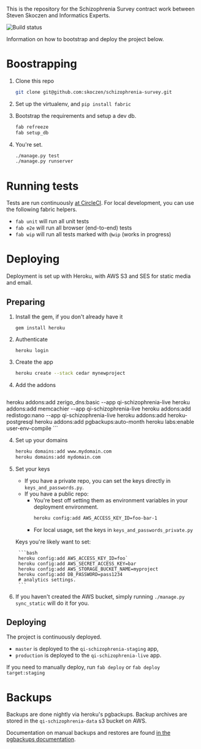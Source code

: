 This is the repository for the Schizophrenia Survey contract work between Steven Skoczen and Informatics Experts.

![Build status](https://circleci.com/gh/skoczen/schizophrenia-survey.png?circle-token=:circle-token)

Information on how to bootstrap and deploy the project below.


Boostrapping
============

1. Clone this repo
	
	```bash
	git clone git@github.com:skoczen/schizophrenia-survey.git
	```

2. Set up the virtualenv, and `pip install fabric`

3. Bootstrap the requirements and setup a dev db.
	
	```bash
    fab refreeze
    fab setup_db
	```

4. You're set. 
	
	```bash
    ./manage.py test
	./manage.py runserver
	```


Running tests
=============

Tests are run continuously [at CircleCI](https://circleci.com/gh/skoczen/schizophrenia-survey/tree/master).  For local development, you can use the following fabric helpers.

- `fab unit` will run all unit tests
- `fab e2e` will run all browser (end-to-end) tests
- `fab wip` will run all tests marked with `@wip` (works in progress)


Deploying
=========

Deployment is set up with Heroku, with AWS S3 and SES for static media and email.


Preparing
---------


1. Install the gem, if you don't already have it

	```gem install heroku```

2. Authenticate

	```heroku login```

3. Create the app
	
	```bash
	heroku create --stack cedar mynewproject
	```

3. Add the addons

	```bash
heroku addons:add zerigo_dns:basic --app qi-schizophrenia-live
heroku addons:add memcachier --app qi-schizophrenia-live
heroku addons:add redistogo:nano --app qi-schizophrenia-live
heroku addons:add heroku-postgresql
heroku addons:add pgbackups:auto-month
heroku labs:enable user-env-compile 
	```

4. Set up your domains

	```bash
	heroku domains:add www.mydomain.com
	heroku domains:add mydomain.com
	```

5. Set your keys

	* If you have a private repo, you can set the keys directly in `keys_and_passwords.py`.
	* If you have a public repo:
		* You're best off setting them as environment variables in your deployment environment.  
			```bash
			heroku config:add AWS_ACCESS_KEY_ID=foo-bar-1
			```
		* For local usage, set the keys in `keys_and_passwords_private.py`

	Keys you're likely want to set:

		```bash
		heroku config:add AWS_ACCESS_KEY_ID=foo`
		heroku config:add AWS_SECRET_ACCESS_KEY=bar
		heroku config:add AWS_STORAGE_BUCKET_NAME=myproject
		heroku config:add DB_PASSWORD=pass1234
		# analytics settings.
		```
6. If you haven't created the AWS bucket, simply running `./manage.py sync_static` will do it for you.

Deploying
---------

The project is continuously deployed.

* `master` is deployed to the `qi-schizophrenia-staging` app,
* `production` is deployed to the `qi-schizophrenia-live` app.

If you need to manually deploy, run `fab deploy`  or `fab deploy target:staging`


Backups
=======

Backups are done nightly via heroku's pgbackups.  Backup archives are stored in the `qi-schizophrenia-data` s3 bucket on AWS.


Documentation on manual backups and restores are found [in the pgbackups documentation](https://devcenter.heroku.com/articles/pgbackups#import-export).
